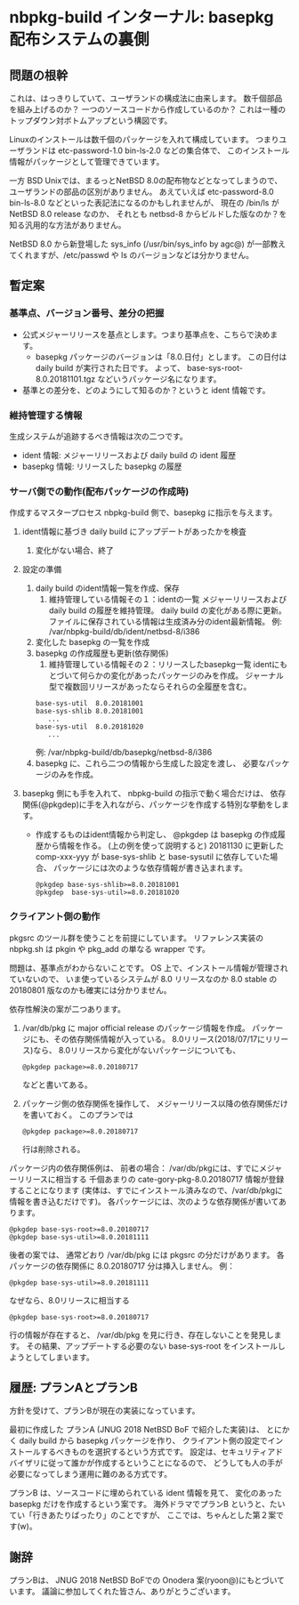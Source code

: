 # nbpkg-build インターナル: basepkg 配布システムの裏側

## 問題の根幹

これは、はっきりしていて、ユーザランドの構成法に由来します。
数千個部品を組み上げるのか？
一つのソースコードから作成しているのか？
これは一種のトップダウン対ボトムアップという構図です。

Linuxのインストールは数千個のパッケージを入れて構成しています。
つまりユーザランドは etc-password-1.0 bin-ls-2.0 などの集合体で、
このインストール情報がパッケージとして管理できています。

一方 BSD Unixでは、まるっとNetBSD 8.0の配布物などとなってしまうので、
ユーザランドの部品の区別がありません。
あえていえば
etc-password-8.0 bin-ls-8.0 などといった表記法になるのかもしれませんが、
現在の /bin/ls が NetBSD 8.0 release なのか、
それとも netbsd-8 からビルドした版なのか？を知る汎用的な方法がありません。

NetBSD 8.0 から新登場した sys_info (/usr/bin/sys_info by agc@)
が一部教えてくれますが、/etc/passwd や ls のバージョンなどは分かりません。


## 暫定案

### 基準点、バージョン番号、差分の把握

* 公式メジャーリリースを基点とします。つまり基準点を、こちらで決めます。
    * basepkg パッケージのバージョンは「8.0.日付」とします。
       この日付は daily build が実行された日です。
       よって、
       base-sys-root-8.0.20181101.tgz などいうパッケージ名になります。
* 基準との差分を、どのようにして知るのか？というと ident 情報です。


### 維持管理する情報

生成システムが追跡するべき情報は次の二つです。
*   ident 情報: メジャーリリースおよび daily build の ident 履歴
* basepkg 情報: リリースした basepkg の履歴


### サーバ側での動作(配布パッケージの作成時)

作成するマスタープロセス nbpkg-build 側で、basepkg に指示を与えます。

1. ident情報に基づき daily build にアップデートがあったかを検査
    1. 変化がない場合、終了

1. 設定の準備
    1. daily build のident情報一覧を作成、保存
        1. 維持管理している情報その１：identの一覧
	   メジャーリリースおよび daily build の履歴を維持管理。
	   daily build の変化がある際に更新。
	   ファイルに保存されている情報は生成済み分のident最新情報。
	   例: /var/nbpkg-build/db/ident/netbsd-8/i386
    1. 変化した basepkg の一覧を作成
    1. basepkg の作成履歴も更新(依存関係)
        1. 維持管理している情報その２：リリースしたbasepkg一覧
	   identにもとづいて何らかの変化があったパッケージのみを作成。
	   ジャーナル型で複数回リリースがあったならそれらの全履歴を含む。
	   ```
	   base-sys-util  8.0.20181001
	   base-sys-shlib 8.0.20181001
	      ...
	   base-sys-util  8.0.20181020
	      ... 
	   ```
	   例: /var/nbpkg-build/db/basepkg/netbsd-8/i386
    1. basepkg に、これら二つの情報から生成した設定を渡し、
       必要なパッケージのみを作成。
       
   
1. basepkg 側にも手を入れて、
   nbpkg-build の指示で動く場合だけは、
   依存関係(@pkgdep)に手を入れながら、パッケージを作成する特別な挙動をします。
   * 作成するものはident情報から判定し、
     @pkgdep は basepkg の作成履歴から情報を作る。
     (上の例を使って説明すると) 20181130 に更新した comp-xxx-yyy が
     base-sys-shlib と base-sysutil に依存していた場合、
     パッケージには次のような依存情報が書き込まれます。
     ```
     @pkgdep base-sys-shlib>=8.0.20181001
     @pkgdep  base-sys-util>=8.0.20181020
     ```
	   

### クライアント側の動作

pkgsrc のツール群を使うことを前提にしています。
リファレンス実装の nbpkg.sh は pkgin や pkg_add の単なる wrapper です。  

問題は、基準点がわからないことです。
OS 上で、インストール情報が管理されていないので、
いま使っているシステムが
8.0 リリースなのか 8.0 stable の 20180801 版なのかも確実には分かりません。

依存性解決の案が二つあります。

1. /var/db/pkg に major official release のパッケージ情報を作成。
   パッケージにも、その依存関係情報が入っている。
   8.0リリース(2018/07/17にリリース)なら、
   8.0リリースから変化がないパッケージについても、
   ```
   @pkgdep package>=8.0.20180717
   ```
   などと書いてある。

1. パッケージ側の依存関係を操作して、
   メジャーリリース以降の依存関係だけを書いておく。
   このプランでは
   ```
   @pkgdep package>=8.0.20180717
   ```
   行は削除される。

パッケージ内の依存関係例は、
前者の場合：
/var/db/pkgには、すでにメジャーリリースに相当する
千個あまりの cate-gory-pkg-8.0.20180717 情報が登録することになります
(実体は、すでにインストール済みなので、/var/db/pkgに情報を書き込むだけです)。
各パッケージには、次のような依存関係が書いてあります。
```
@pkgdep base-sys-root>=8.0.20180717
@pkgdep base-sys-util>=8.0.20181111
```

後者の案では、
通常どおり /var/db/pkg には pkgsrc の分だけがあります。
各パッケージの依存関係に 8.0.20180717 分は挿入しません。
例：
```
@pkgdep base-sys-util>=8.0.20181111
```

なぜなら、8.0リリースに相当する
```
@pkgdep base-sys-root>=8.0.20180717
```
行の情報が存在すると、
/var/db/pkg
を見に行き、存在しないことを発見します。
その結果、アップデートする必要のない
base-sys-root
をインストールしようとしてしまいます。



## 履歴: プランAとプランB

方針を受けて、プランBが現在の実装になっています。

最初に作成した プランA (JNUG 2018 NetBSD BoF で紹介した実装)は、
とにかく daily build から basepkg パッケージを作り、
クライアント側の設定でインストールするべきものを選択するという方式です。
設定は、セキュリティアドバイザリに従って誰かが作成するということになるので、
どうしても人の手が必要になってしまう運用に難のある方式です。

プランB は、ソースコードに埋められている ident 情報を見て、
変化のあった basepkg だけを作成するという案です。
海外ドラマでプランB というと、たいてい「行きあたりばったり」のことですが、
ここでは、ちゃんとした第２案です(w)。


## 謝辞

プランBは、
JNUG 2018 NetBSD BoFでの Onodera 案(ryoon@)にもとづいています。
議論に参加してくれた皆さん、ありがとうございます。
